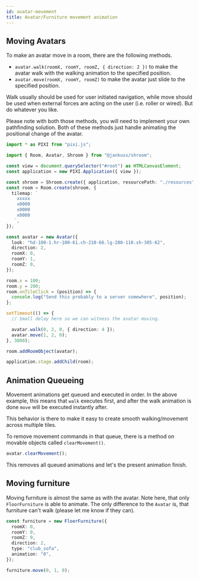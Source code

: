 ```yaml
---
id: avatar-movement
title: Avatar/Furniture movement animation
---
```


## Moving Avatars

To make an avatar move in a room, there are the following methods.

- `avatar.walk(roomX, roomY, roomZ, { direction: 2 })` to make the avatar walk with the walking animation to the specified position.
- `avatar.move(roomX, roomY, roomZ)` to make the avatar just slide to the specified position.

Walk usually should be used for user initiated navigation, while move should be used when external forces are acting on the user (i.e. roller or wired). But do whatever you like.

Please note with both those methods, you will need to implement your own pathfinding solution. Both of these methods just handle animating the positional change of the avatar.

```ts
import * as PIXI from "pixi.js";

import { Room, Avatar, Shroom } from "@jankuss/shroom";

const view = document.querySelector("#root") as HTMLCanvasElement;
const application = new PIXI.Application({ view });

const shroom = Shroom.create({ application, resourcePath: "./resources" });
const room = Room.create(shroom, {
  tilemap: `
    xxxxx
    x0000
    x0000
    x0000
   `,
});

const avatar = new Avatar({
  look: "hd-180-1.hr-100-61.ch-210-66.lg-280-110.sh-305-62",
  direction: 2,
  roomX: 0,
  roomY: 1,
  roomZ: 0,
});

room.x = 100;
room.y = 200;
room.onTileClick = (position) => {
  console.log("Send this probably to a server somewhere", position);
};

setTimeout(() => {
  // Small delay here so we can witness the avatar moving.

  avatar.walk(0, 2, 0, { direction: 4 });
  avatar.move(1, 2, 0);
}, 3000);

room.addRoomObject(avatar);

application.stage.addChild(room);
```

## Animation Queueing

Movement animations get queued and executed in order. In the above example, this means that `walk` executes first, and after the walk animation is done `move` will be executed instantly after.

This behavior is there to make it easy to create smooth walking/movement across multiple tiles.

To remove movement commands in that queue, there is a method on movable objects called `clearMovement()`.

```ts
avatar.clearMovement();
```

This removes all queued animations and let's the present animation finish.

## Moving furniture

Moving furniture is almost the same as with the avatar. Note here, that only `FloorFurniture` is able to animate.
The only difference to the `Avatar` is, that furniture can't walk (please let me know if they can).

```ts
const furniture = new FloorFurniture({
  roomX: 0,
  roomY: 0,
  roomZ: 0,
  direction: 2,
  type: "club_sofa",
  animation: "0",
});

furniture.move(0, 1, 0);
```
